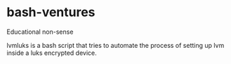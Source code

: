 bash-ventures
=============

Educational non-sense

lvmluks is a bash script that tries to automate the process of setting up lvm inside a luks encrypted device.
